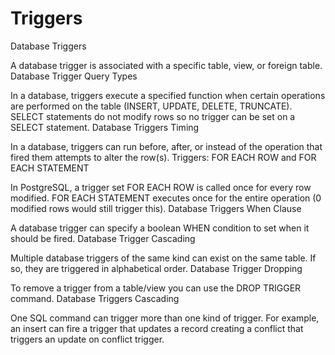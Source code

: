 # Triggers

Database Triggers

A database trigger is associated with a specific table, view, or foreign table.
Database Trigger Query Types

In a database, triggers execute a specified function when certain operations are performed on the table (INSERT, UPDATE, DELETE, TRUNCATE). SELECT statements do not modify rows so no trigger can be set on a SELECT statement.
Database Triggers Timing

In a database, triggers can run before, after, or instead of the operation that fired them attempts to alter the row(s).
Triggers: FOR EACH ROW and FOR EACH STATEMENT

In PostgreSQL, a trigger set FOR EACH ROW is called once for every row modified. FOR EACH STATEMENT executes once for the entire operation (0 modified rows would still trigger this).
Database Triggers When Clause

A database trigger can specify a boolean WHEN condition to set when it should be fired.
Database Trigger Cascading

Multiple database triggers of the same kind can exist on the same table. If so, they are triggered in alphabetical order.
Database Trigger Dropping

To remove a trigger from a table/view you can use the DROP TRIGGER command.
Database Triggers Cascading

One SQL command can trigger more than one kind of trigger. For example, an insert can fire a trigger that updates a record creating a conflict that triggers an update on conflict trigger.
